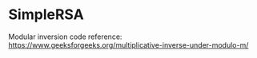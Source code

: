 # SimpleRSA

Modular inversion code reference: https://www.geeksforgeeks.org/multiplicative-inverse-under-modulo-m/
